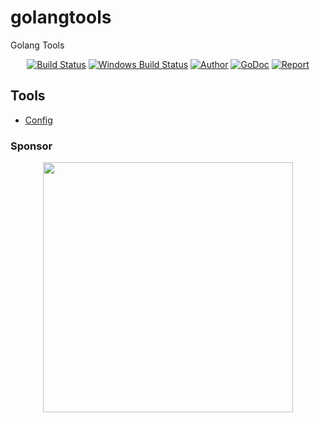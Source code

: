 # golangtools

Golang Tools

<p align="center">
    <a href="https://travis-ci.org/dingdayu/golangtools"><img src="https://travis-ci.org/dingdayu/golangtools.svg?branch=master" alt="Build Status"></img></a>
    <a href="https://ci.appveyor.com/project/dingdayu/golangtools"><img src="https://ci.appveyor.com/api/projects/status/github/dingdayu/golangtools?svg=true&branch=master&passingText=Windows%20-%20OK&failingText=Windows%20-%20failed&pendingText=Windows%20-%20pending" alt="Windows Build Status"></a>
    <a href="https://blog.dingxiaoyu.com"><img src="https://img.shields.io/badge/author-@dingdayu-blue.svg?style=flat" alt="Author"></a>
    <a href="https://godoc.org/github.com/dingdayu/golangtools"><img src="https://godoc.org/github.com/dingdayu/golangtools?status.svg" alt="GoDoc"></a>
    <a href="https://goreportcard.com/report/github.com/dingdayu/golangtools"><img src="https://goreportcard.com/badge/github.com/dingdayu/golangtools" alt="Report"></a>
</p>


## Tools

- [Config](/config)


### Sponsor

<p align="center">
    <img width="400" src="https://github.com/dingdayu/jetbrians/blob/master/images/merge.png"></img>
</p>